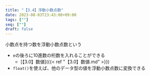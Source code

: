```yaml
---
title: "【3.4】浮動小数点数"
date: 2023-08-03T23:43:08+09:00
tags: [""]
seq: [""]
draft: false
---
```


小数点を持つ数を浮動小数点数という
- `e`の後ろに10進数の桁数を入れることができる
  - [【3.0】数値]({{< ref "【3.0】数値.md" >}})
- `float()`を使えば、他のデータ型の値を浮動小数点数に変換できる
